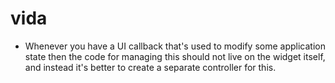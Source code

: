 # vida

* Whenever you have a UI callback that's used to modify some application state then the code for managing this should not live on the widget itself, and instead it's better to create a separate controller for this.